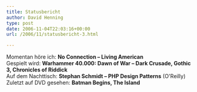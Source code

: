 ```yaml
---
title: Statusbericht
author: David Henning
type: post
date: 2006-11-04T22:03:16+00:00
url: /2006/11/statusbericht-3.html

---
```

Momentan höre ich: **No Connection &#8211; Living American**  
Gespielt wird: **Warhammer 40.000: Dawn of War &#8211; Dark Crusade, Gothic 3, Chronicles of Riddick**  
Auf dem Nachttisch: **Stephan Schmidt &#8211; PHP Design Patterns** (O'Reilly)  
Zuletzt auf DVD gesehen: **Batman Begins, The Island**